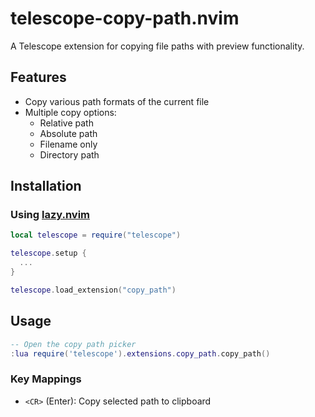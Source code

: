 # telescope-copy-path.nvim

A Telescope extension for copying file paths with preview functionality.

## Features

- Copy various path formats of the current file
- Multiple copy options:
  - Relative path
  - Absolute path
  - Filename only
  - Directory path

## Installation

### Using [lazy.nvim](https://github.com/folke/lazy.nvim)

```lua
local telescope = require("telescope")

telescope.setup {
  ...
}

telescope.load_extension("copy_path")
```

## Usage

```lua
-- Open the copy path picker
:lua require('telescope').extensions.copy_path.copy_path()
```

### Key Mappings

- `<CR>` (Enter): Copy selected path to clipboard

